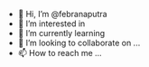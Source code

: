 - 👋 Hi, I’m @febranaputra
- 👀 I’m interested in
- 🌱 I’m currently learning
- 💞️ I’m looking to collaborate on ...
- 📫 How to reach me ...

<!---
febranaputra/febranaputra is a ✨ special ✨ repository because its `README.md` (this file) appears on your GitHub profile.
You can click the Preview link to take a look at your changes.
--->

